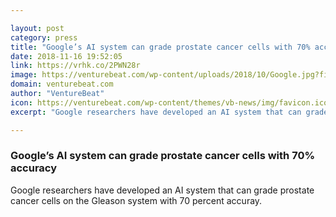 ```yaml
---

layout: post
category: press
title: "Google’s AI system can grade prostate cancer cells with 70% accuracy"
date: 2018-11-16 19:52:05
link: https://vrhk.co/2PWN28r
image: https://venturebeat.com/wp-content/uploads/2018/10/Google.jpg?fit=1640%2C1044&strip=all
domain: venturebeat.com
author: "VentureBeat"
icon: https://venturebeat.com/wp-content/themes/vb-news/img/favicon.ico
excerpt: "Google researchers have developed an AI system that can grade prostate cancer cells on the Gleason system with 70 percent accuray."

---
```


### Google’s AI system can grade prostate cancer cells with 70% accuracy

Google researchers have developed an AI system that can grade prostate cancer cells on the Gleason system with 70 percent accuray.
